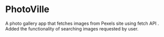 # PhotoVille
A photo gallery app that fetches images from Pexels site using fetch API .
Added the functionality of searching images requested by user.

